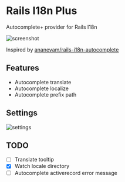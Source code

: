 # Rails I18n Plus

Autocomplete+ provider for Rails I18n

![screenshot](https://i.gyazo.com/5d186719e4543190407eb610ad7ea568.gif)

Inspired by [ananevam/rails\-i18n\-autocomplete](https://github.com/ananevam/rails-i18n-autocomplete)

## Features

* Autocomplete translate
* Autocomplete localize
* Autocomplete prefix path

## Settings

![settings](https://i.gyazo.com/dc6254868cecb85427771fa6e8cadcb2.png)

## TODO

* [ ] Translate tooltip
* [x] Watch locale directory
* [ ] Autocomplete activerecord error message
